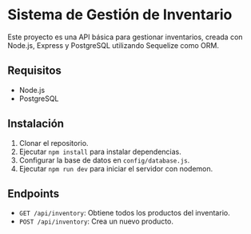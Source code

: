 # Sistema de Gestión de Inventario

Este proyecto es una API básica para gestionar inventarios, creada con Node.js, Express y PostgreSQL utilizando Sequelize como ORM.

## Requisitos

- Node.js
- PostgreSQL

## Instalación

1. Clonar el repositorio.
2. Ejecutar `npm install` para instalar dependencias.
3. Configurar la base de datos en `config/database.js`.
4. Ejecutar `npm run dev` para iniciar el servidor con nodemon.

## Endpoints

- `GET /api/inventory`: Obtiene todos los productos del inventario.
- `POST /api/inventory`: Crea un nuevo producto.
